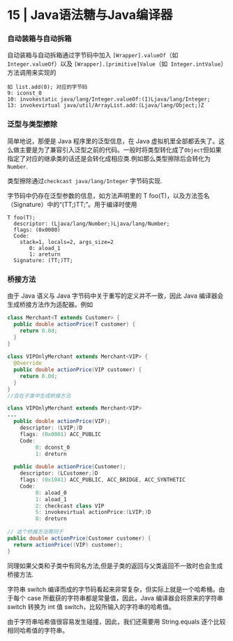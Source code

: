 # 15 | Java语法糖与Java编译器

### 自动装箱与自动拆箱

自动装箱与自动拆箱通过字节码中加入 `[Wrapper].valueOf`（如` Integer.valueOf`）以及 `[Wrapper].[primitive]Value`（如` Integer.intValue`）方法调用来实现的

```
如 list.add(0); 对应的字节码 
9: iconst_0
10: invokestatic java/lang/Integer.valueOf:(I)Ljava/lang/Integer;
13: invokevirtual java/util/ArrayList.add:(Ljava/lang/Object;)Z
```

### 泛型与类型擦除

简单地说，那便是 Java 程序里的泛型信息，在 Java 虚拟机里全部都丢失了。这么做主要是为了兼容引入泛型之前的代码。一般时将类型转化成了`Object`但如果指定了对应的继承类的话还是会转化成相应类.例如<T extend Number>那么类型擦除后会转化为`Number`.

类型擦除通过`checkcast java/lang/Integer` 字节码实现.

字节码中仍存在泛型参数的信息，如方法声明里的 T foo(T)，以及方法签名（Signature）中的“(TT;)TT;”。用于编译时使用

```
T foo(T);
  descriptor: (Ljava/lang/Number;)Ljava/lang/Number;
  flags: (0x0000)
  Code:
    stack=1, locals=2, args_size=2
       0: aload_1
       1: areturn
  Signature: (TT;)TT;
```

### 桥接方法

由于 Java 语义与 Java 字节码中关于重写的定义并不一致，因此 Java 编译器会生成桥接方法作为适配器。例如

```java
class Merchant<T extends Customer> {
  public double actionPrice(T customer) {
    return 0.0d;
  }
}
 
class VIPOnlyMerchant extends Merchant<VIP> {
  @Override
  public double actionPrice(VIP customer) {
    return 0.0d;
  }
}
//会在子类中生成桥接方法

class VIPOnlyMerchant extends Merchant<VIP>
...
  public double actionPrice(VIP);
    descriptor: (LVIP;)D
    flags: (0x0001) ACC_PUBLIC
    Code:
         0: dconst_0
         1: dreturn
 
  public double actionPrice(Customer);
    descriptor: (LCustomer;)D
    flags: (0x1041) ACC_PUBLIC, ACC_BRIDGE, ACC_SYNTHETIC
    Code:
         0: aload_0
         1: aload_1
         2: checkcast class VIP
         5: invokevirtual actionPrice:(LVIP;)D
         8: dreturn
 
// 这个桥接方法等同于
public double actionPrice(Customer customer) {
  return actionPrice((VIP) customer);
}

```

同理如果父类和子类中有同名方法,但是子类的返回与父类返回不一致时也会生成桥接方法.

字符串 switch 编译而成的字节码看起来非常复杂，但实际上就是一个哈希桶。由于每个 case 所截获的字符串都是常量值，因此，Java 编译器会将原来的字符串 switch 转换为 int 值 switch，比较所输入的字符串的哈希值。

由于字符串哈希值很容易发生碰撞，因此，我们还需要用 String.equals 逐个比较相同哈希值的字符串。